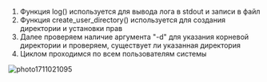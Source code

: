 1. Функция log() используется для вывода лога в stdout и записи в файл
2. Функция create_user_directory() используется для создания директории и установки прав
3. Далее проверяем наличие аргумента "-d" для указания корневой директории и проверяем, существует ли указанная директория
4. Циклом проходимся по всем пользователям системы

 ![photo1711021095](https://github.com/Zinnur41/DevOps_HM/assets/89980369/111fd169-136b-4644-8c41-ecb423a7f900)
